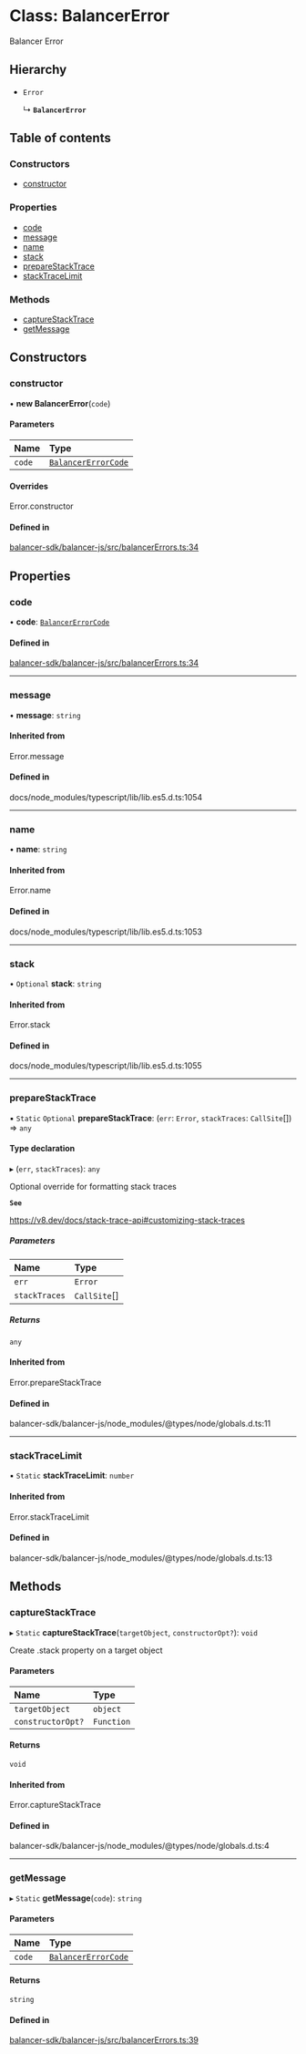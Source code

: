 # Class: BalancerError

Balancer Error

## Hierarchy

- `Error`

  ↳ **`BalancerError`**

## Table of contents

### Constructors

- [constructor](BalancerError.md#constructor)

### Properties

- [code](BalancerError.md#code)
- [message](BalancerError.md#message)
- [name](BalancerError.md#name)
- [stack](BalancerError.md#stack)
- [prepareStackTrace](BalancerError.md#preparestacktrace)
- [stackTraceLimit](BalancerError.md#stacktracelimit)

### Methods

- [captureStackTrace](BalancerError.md#capturestacktrace)
- [getMessage](BalancerError.md#getmessage)

## Constructors

### constructor

• **new BalancerError**(`code`)

#### Parameters

| Name | Type |
| :------ | :------ |
| `code` | [`BalancerErrorCode`](../enums/BalancerErrorCode.md) |

#### Overrides

Error.constructor

#### Defined in

[balancer-sdk/balancer-js/src/balancerErrors.ts:34](https://github.com/balancer-labs/balancer-sdk/blob/c094037b/balancer-js/src/balancerErrors.ts#L34)

## Properties

### code

• **code**: [`BalancerErrorCode`](../enums/BalancerErrorCode.md)

#### Defined in

[balancer-sdk/balancer-js/src/balancerErrors.ts:34](https://github.com/balancer-labs/balancer-sdk/blob/c094037b/balancer-js/src/balancerErrors.ts#L34)

___

### message

• **message**: `string`

#### Inherited from

Error.message

#### Defined in

docs/node_modules/typescript/lib/lib.es5.d.ts:1054

___

### name

• **name**: `string`

#### Inherited from

Error.name

#### Defined in

docs/node_modules/typescript/lib/lib.es5.d.ts:1053

___

### stack

• `Optional` **stack**: `string`

#### Inherited from

Error.stack

#### Defined in

docs/node_modules/typescript/lib/lib.es5.d.ts:1055

___

### prepareStackTrace

▪ `Static` `Optional` **prepareStackTrace**: (`err`: `Error`, `stackTraces`: `CallSite`[]) => `any`

#### Type declaration

▸ (`err`, `stackTraces`): `any`

Optional override for formatting stack traces

**`See`**

https://v8.dev/docs/stack-trace-api#customizing-stack-traces

##### Parameters

| Name | Type |
| :------ | :------ |
| `err` | `Error` |
| `stackTraces` | `CallSite`[] |

##### Returns

`any`

#### Inherited from

Error.prepareStackTrace

#### Defined in

balancer-sdk/balancer-js/node_modules/@types/node/globals.d.ts:11

___

### stackTraceLimit

▪ `Static` **stackTraceLimit**: `number`

#### Inherited from

Error.stackTraceLimit

#### Defined in

balancer-sdk/balancer-js/node_modules/@types/node/globals.d.ts:13

## Methods

### captureStackTrace

▸ `Static` **captureStackTrace**(`targetObject`, `constructorOpt?`): `void`

Create .stack property on a target object

#### Parameters

| Name | Type |
| :------ | :------ |
| `targetObject` | `object` |
| `constructorOpt?` | `Function` |

#### Returns

`void`

#### Inherited from

Error.captureStackTrace

#### Defined in

balancer-sdk/balancer-js/node_modules/@types/node/globals.d.ts:4

___

### getMessage

▸ `Static` **getMessage**(`code`): `string`

#### Parameters

| Name | Type |
| :------ | :------ |
| `code` | [`BalancerErrorCode`](../enums/BalancerErrorCode.md) |

#### Returns

`string`

#### Defined in

[balancer-sdk/balancer-js/src/balancerErrors.ts:39](https://github.com/balancer-labs/balancer-sdk/blob/c094037b/balancer-js/src/balancerErrors.ts#L39)

